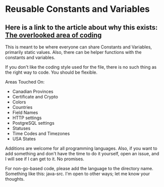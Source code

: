 # Reusable Constants and Variables

## Here is a link to the article about why this exists: [The overlooked area of coding](https://medium.com/@scott28479/the-overlooked-area-of-coding-b2c25579ca0f)

This is meant to be where everyone can share Constants and Variables, primarily static values. Also, there can be helper functions with the constants and variables.

If you don't like the coding style used for the file, there is no such thing as the right way to code. You should be flexible.

Areas Touched On:
- Canadian Provinces
- Certificate and Crypto
- Colors
- Countries
- Field Names
- HTTP settings
- PostgreSQL settings
- Statuses
- Time Codes and Timezones
- USA States

Additions are welcome for all programming languages. Also, if you want to add something and don't have the time to do it yourself, open an issue, and I will see if I can get to it. No promises.

For non-go-based code, please add the language to the directory name. Something like this: java-src. I'm open to other ways; let me know your thoughts.
